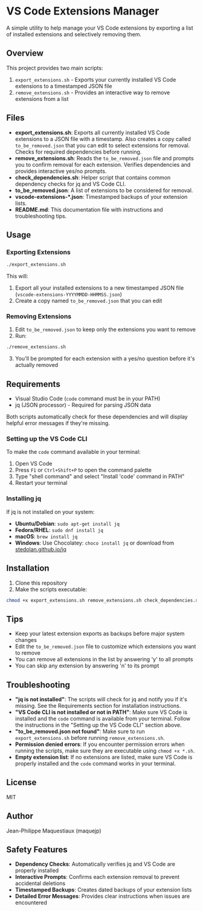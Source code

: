 # VS Code Extensions Manager

A simple utility to help manage your VS Code extensions by exporting a list of installed extensions and selectively removing them.

## Overview

This project provides two main scripts:

1. `export_extensions.sh` - Exports your currently installed VS Code extensions to a timestamped JSON file
2. `remove_extensions.sh` - Provides an interactive way to remove extensions from a list

## Files

- **export_extensions.sh**: Exports all currently installed VS Code extensions to a JSON file with a timestamp. Also creates a copy called `to_be_removed.json` that you can edit to select extensions for removal. Checks for required dependencies before running.
- **remove_extensions.sh**: Reads the `to_be_removed.json` file and prompts you to confirm removal for each extension. Verifies dependencies and provides interactive yes/no prompts.
- **check_dependencies.sh**: Helper script that contains common dependency checks for jq and VS Code CLI.
- **to_be_removed.json**: A list of extensions to be considered for removal.
- **vscode-extensions-*.json**: Timestamped backups of your extension lists.
- **README.md**: This documentation file with instructions and troubleshooting tips.

## Usage

### Exporting Extensions

```bash
./export_extensions.sh
```

This will:
1. Export all your installed extensions to a new timestamped JSON file (`vscode-extensions-YYYYMMDD-HHMMSS.json`)
2. Create a copy named `to_be_removed.json` that you can edit

### Removing Extensions

1. Edit `to_be_removed.json` to keep only the extensions you want to remove
2. Run:

```bash
./remove_extensions.sh
```

3. You'll be prompted for each extension with a yes/no question before it's actually removed

## Requirements

- Visual Studio Code (`code` command must be in your PATH)
- jq (JSON processor) - Required for parsing JSON data

Both scripts automatically check for these dependencies and will display helpful error messages if they're missing.

### Setting up the VS Code CLI

To make the `code` command available in your terminal:

1. Open VS Code
2. Press `F1` or `Ctrl+Shift+P` to open the command palette
3. Type "shell command" and select "Install 'code' command in PATH"
4. Restart your terminal

### Installing jq

If jq is not installed on your system:

- **Ubuntu/Debian**: `sudo apt-get install jq`
- **Fedora/RHEL**: `sudo dnf install jq`
- **macOS**: `brew install jq`
- **Windows**: Use Chocolatey: `choco install jq` or download from [stedolan.github.io/jq](https://stedolan.github.io/jq/)

## Installation

1. Clone this repository
2. Make the scripts executable:

```bash
chmod +x export_extensions.sh remove_extensions.sh check_dependencies.sh
```

## Tips

- Keep your latest extension exports as backups before major system changes
- Edit the `to_be_removed.json` file to customize which extensions you want to remove
- You can remove all extensions in the list by answering 'y' to all prompts
- You can skip any extension by answering 'n' to its prompt

## Troubleshooting

- **"jq is not installed"**: The scripts will check for jq and notify you if it's missing. See the Requirements section for installation instructions.
- **"VS Code CLI is not installed or not in PATH"**: Make sure VS Code is installed and the `code` command is available from your terminal. Follow the instructions in the "Setting up the VS Code CLI" section above.
- **"to_be_removed.json not found"**: Make sure to run `export_extensions.sh` before running `remove_extensions.sh`.
- **Permission denied errors**: If you encounter permission errors when running the scripts, make sure they are executable using `chmod +x *.sh`.
- **Empty extension list**: If no extensions are listed, make sure VS Code is properly installed and the `code` command works in your terminal.

## License

MIT

## Author

Jean-Philippe Maquestiaux (maquejp)

## Safety Features

- **Dependency Checks**: Automatically verifies jq and VS Code are properly installed
- **Interactive Prompts**: Confirms each extension removal to prevent accidental deletions
- **Timestamped Backups**: Creates dated backups of your extension lists
- **Detailed Error Messages**: Provides clear instructions when issues are encountered
